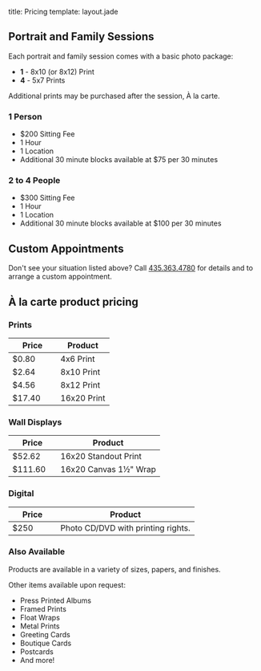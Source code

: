 title: Pricing
template: layout.jade

## Portrait and Family Sessions

Each portrait and family session comes with a basic photo package:

  * **1** - 8x10 (or 8x12) Print
  * **4** - 5x7 Prints

Additional prints may be purchased after the session, À la carte.

### 1 Person

  * $200 Sitting Fee
  * 1 Hour
  * 1 Location
  * Additional 30 minute blocks available at $75 per 30 minutes

### 2 to 4 People

  * $300 Sitting Fee
  * 1 Hour
  * 1 Location
  * Additional 30 minute blocks available at $100 per 30 minutes

## Custom Appointments

Don't see your situation listed above? Call [435.363.4780][tel] for details and to arrange a custom appointment.

## À la carte product pricing

### Prints

<table>
	<thead>
		<tr>
			<th style="width: 5em;">Price</th>
			<th>Product</th>
		</tr>
	</thead>
	<tbody>
		<tr>
			<td>$0.80</td>
			<td>4x6 Print</td>
		</tr>
		<tr>
			<td>$2.64</td>
			<td>8x10 Print</td>
		</tr>
		<tr>
			<td>$4.56</td>
			<td>8x12 Print</td>
		</tr>
		<tr>
			<td>$17.40</td>
			<td>16x20 Print</td>
		</tr>
	</tbody>
</table>

### Wall Displays

<table>
	<thead>
		<tr>
			<th style="width: 5em;">Price</th>
			<th>Product</th>
		</tr>
	</thead>
	<tbody>
		<tr>
			<td>$52.62</td>
			<td>16x20 Standout Print</td>
		</tr>
		<tr>
			<td>$111.60</td>
			<td>16x20 Canvas 1&frac12;"  Wrap</td>
		</tr>
	</tbody>
</table>

### Digital

<table>
	<thead>
		<tr>
			<th style="width: 5em;">Price</th>
			<th>Product</th>
		</tr>
	</thead>
	<tbody>
		<tr>
			<td>$250</td>
			<td>Photo CD/DVD with printing rights.</td>
		</tr>
	</tbody>
</table>

### Also Available

Products are available in a variety of sizes, papers, and finishes.

Other items available upon request:

  * Press Printed Albums
  * Framed Prints
  * Float Wraps
  * Metal Prints
  * Greeting Cards
  * Boutique Cards
  * Postcards
  * And more!

[tel]: tel:+14353634780

